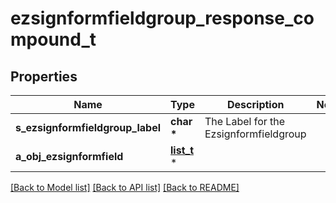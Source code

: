 # ezsignformfieldgroup_response_compound_t

## Properties
Name | Type | Description | Notes
------------ | ------------- | ------------- | -------------
**s_ezsignformfieldgroup_label** | **char \*** | The Label for the Ezsignformfieldgroup | 
**a_obj_ezsignformfield** | [**list_t**](ezsignformfield_response.md) \* |  | 

[[Back to Model list]](../README.md#documentation-for-models) [[Back to API list]](../README.md#documentation-for-api-endpoints) [[Back to README]](../README.md)


